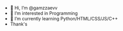 - 👋 Hi, I’m @gamzzaevv
- 👀 I’m interested in Programming
- 🌱 I’m currently learning Python/HTML/CSS/JS/C++
- Thank's
<!---
gamzzaevv/gamzzaevv is a ✨ special ✨ repository because its `README.md` (this file) appears on your GitHub profile.
You can click the Preview link to take a look at your changes.
--->
